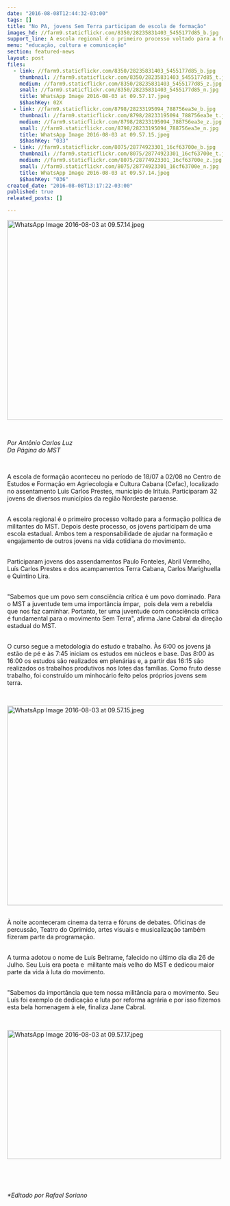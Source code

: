 ```yaml
---
date: "2016-08-08T12:44:32-03:00"
tags: []
title: "No PA, jovens Sem Terra participam de escola de formação"
images_hd: //farm9.staticflickr.com/8350/28235831403_5455177d85_b.jpg
support_line: A escola regional é o primeiro processo voltado para a formação política de militantes do MST.
menu: "educação, cultura e comunicação"
section: featured-news
layout: post
files:
  - link: //farm9.staticflickr.com/8350/28235831403_5455177d85_b.jpg
    thumbnail: //farm9.staticflickr.com/8350/28235831403_5455177d85_t.jpg
    medium: //farm9.staticflickr.com/8350/28235831403_5455177d85_z.jpg
    small: //farm9.staticflickr.com/8350/28235831403_5455177d85_n.jpg
    title: WhatsApp Image 2016-08-03 at 09.57.17.jpeg
    $$hashKey: 02X
  - link: //farm9.staticflickr.com/8798/28233195094_788756ea3e_b.jpg
    thumbnail: //farm9.staticflickr.com/8798/28233195094_788756ea3e_t.jpg
    medium: //farm9.staticflickr.com/8798/28233195094_788756ea3e_z.jpg
    small: //farm9.staticflickr.com/8798/28233195094_788756ea3e_n.jpg
    title: WhatsApp Image 2016-08-03 at 09.57.15.jpeg
    $$hashKey: "033"
  - link: //farm9.staticflickr.com/8075/28774923301_16cf63700e_b.jpg
    thumbnail: //farm9.staticflickr.com/8075/28774923301_16cf63700e_t.jpg
    medium: //farm9.staticflickr.com/8075/28774923301_16cf63700e_z.jpg
    small: //farm9.staticflickr.com/8075/28774923301_16cf63700e_n.jpg
    title: WhatsApp Image 2016-08-03 at 09.57.14.jpeg
    $$hashKey: "036"
created_date: "2016-08-08T13:17:22-03:00"
published: true
releated_posts: []

---
```

<p><img alt="WhatsApp Image 2016-08-03 at 09.57.14.jpeg" height="466" src="//farm9.staticflickr.com/8075/28774923301_16cf63700e_b.jpg" width="700" /></p>

<p>&nbsp;</p>

<p><em>Por Ant&ocirc;nio Carlos Luz<br />
Da P&aacute;gina do MST</em></p>

<p>&nbsp;</p>

<p>A escola de forma&ccedil;&atilde;o aconteceu no per&iacute;odo de 18/07 a 02/08 no Centro de Estudos e Forma&ccedil;&atilde;o em Agriecologia e Cultura Cabana (Cefac), localizado no assentamento Luis Carlos Prestes, munic&iacute;pio de Irituia. Participaram 32 jovens de diversos munic&iacute;pios da regi&atilde;o Nordeste paraense.</p>

<p><br />
A escola regional &eacute; o primeiro processo voltado para a forma&ccedil;&atilde;o pol&iacute;tica de militantes do MST. Depois deste processo, os jovens participam de uma escola estadual. Ambos tem a responsabilidade de ajudar na forma&ccedil;&atilde;o e engajamento de outros jovens na vida cotidiana do movimento.</p>

<p><br />
Participaram jovens dos assendamentos Paulo Fonteles, Abril Vermelho, Lu&iacute;s Carlos Prestes e dos acampamentos Terra Cabana, Carlos Marighuella e Quintino Lira.</p>

<p><br />
&quot;Sabemos que um povo sem consci&ecirc;ncia cr&iacute;tica &eacute; um povo dominado. Para o MST a juventude tem uma import&acirc;ncia &iacute;mpar,&nbsp; pois dela vem a rebeldia que nos faz caminhar. Portanto, ter uma juventude com consci&ecirc;ncia cr&iacute;tica &eacute; fundamental para o movimento Sem Terra&quot;, afirma Jane Cabral da dire&ccedil;&atilde;o estadual do MST.</p>

<p><br />
O curso segue a metodologia do estudo e trabalho. &Agrave;s 6:00 os jovens j&aacute; est&atilde;o de p&eacute; e &agrave;s 7:45 iniciam os estudos em n&uacute;cleos e base. Das 8:00 &agrave;s 16:00 os estudos s&atilde;o realizados em plen&aacute;rias e, a partir das 16:15 s&atilde;o realizados os trabalhos produtivos nos lotes das fam&iacute;lias. Como fruto desse trabalho, foi constru&iacute;do um minhoc&aacute;rio feito pelos pr&oacute;prios jovens sem terra.</p>

<p>&nbsp;</p>

<p><img alt="WhatsApp Image 2016-08-03 at 09.57.15.jpeg" height="466" src="//farm9.staticflickr.com/8798/28233195094_788756ea3e_b.jpg" width="700" /></p>

<p><br />
&Agrave; noite aconteceram cinema da terra e f&oacute;runs de debates. Oficinas de percuss&atilde;o, Teatro do Oprimido, artes visuais e musicaliza&ccedil;&atilde;o tamb&eacute;m fizeram parte da programa&ccedil;&atilde;o.</p>

<p><br />
A turma adotou o nome de Lu&iacute;s Beltrame, falecido no &uacute;ltimo dia dia 26 de Julho. Seu Lu&iacute;s era poeta e&nbsp; militante mais velho do MST e dedicou maior parte da vida &agrave; luta do movimento.</p>

<p><br />
&quot;Sabemos da import&acirc;ncia que tem nossa milit&acirc;ncia para o movimento. Seu Lu&iacute;s foi exemplo de dedica&ccedil;&atilde;o e luta por reforma agr&aacute;ria e por isso fizemos esta bela homenagem &agrave; ele, finaliza Jane Cabral.</p>

<p>&nbsp;</p>

<p><img alt="WhatsApp Image 2016-08-03 at 09.57.17.jpeg" height="301" src="//farm9.staticflickr.com/8350/28235831403_5455177d85_b.jpg" width="500" /></p>

<p>&nbsp;</p>

<p>&nbsp;</p>

<p><em>*Editado por Rafael Soriano</em></p>
